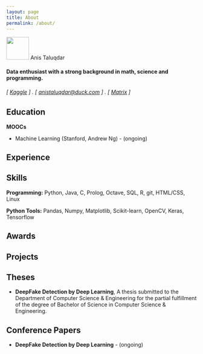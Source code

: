 ```yaml
---
layout: page
title: About
permalink: /about/
---
```

<!--======-->

<p align="left"> 
<img src="../images/anis.jpg" width="60"> Anis Taluqdar
</p>

#### Data enthusiast with a strong background in math, science and programming. 
###### [ [Kaggle](https://www.kaggle.com/anistaluqdar) ] . [ anistaluqdar@duck.com ] . [ [Matrix](https://matrix.to/#/@anis:kde.org) ]

Education
---------


<!--**B.S. in Computer Science, University** (2017-2022)

- 0.00/4.0 GPA-->

**MOOCs** 

- Machine Learning (Stanford, Andrew Ng) - (ongoing)

Experience
----------
<!--**Independent Researcher, Yale University** (2012-present, New Haven CT)

- Data analysis and simulation in Python and MATLAB, and instrument control in C++. Designed and executed experiments across four projects and managed several undegraduate students.

**MCAT Instructor, Kaplan Test Prep** (2011-2012, New Haven CT)

- Planned and delivered lectures on core content in undergraduate Physics, Chemistry and Biology to medium-sized groups of undergraduates.-->

Skills
------
**Programming:** Python, Java, C, Prolog, Octave, SQL, R, git, HTML/CSS, Linux

**Python Tools:** Pandas, Numpy, Matplotlib, Scikit-learn, OpenCV, Keras, Tensorflow

Awards
------
<!--- **Sterling Prize Fellowship**, Yale University (2013). Awarded to 30 out of 10,500 applicants.
- **IU Founders Scholar**, Indiana University (2012)
- **Baccalaureate with Highest Distinction**, Indiana University (2012). Granted to 5 students out of 498 in the class.-->

Projects
--------
<!--**[*Evening Sessions: Explorations in Data Science and Python* Blog](http://anistaluqdar.github.io/blog/output/index.html)** (2015-present)

- Authored a series of articles covering a wide variety of topics and tools related to pure Python programming, data science and statistics. --> 

Theses
------
- **DeepFake Detection by Deep Learning**, A thesis submitted to the Department of Computer Science & Engineering for the partial fulfillment of the degree of Bachelor of Science in Computer Science & Engineering.

Conference Papers
-----------------
- **DeepFake Detection by Deep Learning** - (ongoing)



